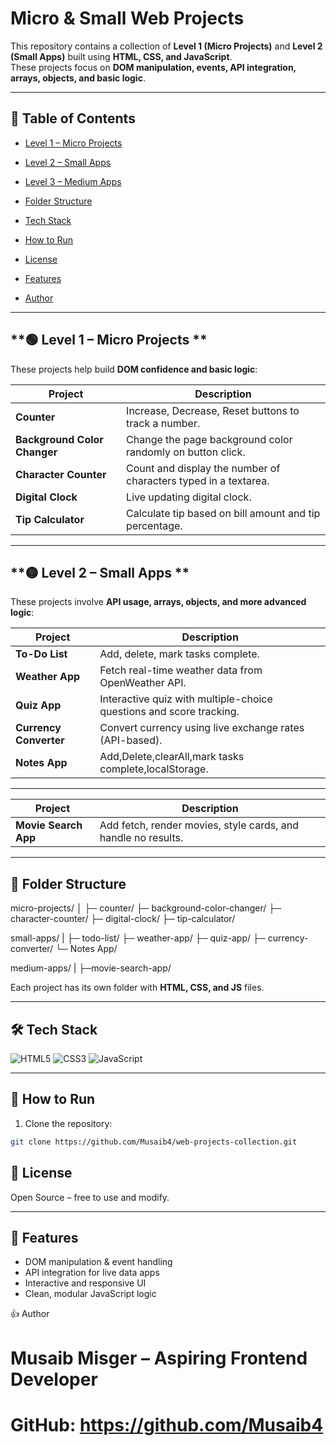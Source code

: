 # Micro & Small Web Projects

This repository contains a collection of **Level 1 (Micro Projects)** and **Level 2 (Small Apps)** built using **HTML, CSS, and JavaScript**.  
These projects focus on **DOM manipulation, events, API integration, arrays, objects, and basic logic**.  

---

## 📑 Table of Contents

- [Level 1 – Micro Projects](#-level-1--micro-projects-)
- [Level 2 – Small Apps](#-level-2--small-apps-)
- [Level 3 – Medium Apps](#-level-3--medium-apps-)

- [Folder Structure](#-folder-structure)
- [Tech Stack](#-tech-stack)
- [How to Run](#-how-to-run)
- [License](#-license)
- [Features](#-features)
- [Author](#-author)

---

## **🟢 Level 1 – Micro Projects **

These projects help build **DOM confidence and basic logic**:

| Project | Description |
|---------|-------------|
| **Counter** | Increase, Decrease, Reset buttons to track a number. |
| **Background Color Changer** | Change the page background color randomly on button click. |
| **Character Counter** | Count and display the number of characters typed in a textarea. |
| **Digital Clock** | Live updating digital clock. |
| **Tip Calculator** | Calculate tip based on bill amount and tip percentage. |

---

## **🟡 Level 2 – Small Apps **

These projects involve **API usage, arrays, objects, and more advanced logic**:

| Project | Description |
|---------|-------------|
| **To-Do List** | Add, delete, mark tasks complete. |
| **Weather App** | Fetch real-time weather data from OpenWeather API. |
| **Quiz App** | Interactive quiz with multiple-choice questions and score tracking. |
| **Currency Converter** | Convert currency using live exchange rates (API-based). |
| **Notes App** | Add,Delete,clearAll,mark tasks complete,localStorage. |

---

| Project | Description |
|---------|-------------|
| **Movie Search App** | Add fetch, render movies, style cards, and handle no results. |

---

## **📂 Folder Structure**

micro-projects/
│
├─ counter/
├─ background-color-changer/
├─ character-counter/
├─ digital-clock/
├─ tip-calculator/

small-apps/
|
├─ todo-list/
├─ weather-app/
├─ quiz-app/
├─ currency-converter/
└─ Notes App/

medium-apps/
|
├─movie-search-app/

Each project has its own folder with **HTML, CSS, and JS** files.

---

## 🛠 Tech Stack

![HTML5](https://img.shields.io/badge/HTML5-E34F26?style=flat&logo=html5&logoColor=white)
![CSS3](https://img.shields.io/badge/CSS3-1572B6?style=flat&logo=css3&logoColor=white)
![JavaScript](https://img.shields.io/badge/JavaScript-F7DF1E?style=flat&logo=javascript&logoColor=black)

---

## **🚀 How to Run**

1. Clone the repository:
```bash
git clone https://github.com/Musaib4/web-projects-collection.git
```

## 📄 License

Open Source – free to use and modify.

---

## 📌 Features

- DOM manipulation & event handling
- API integration for live data apps
- Interactive and responsive UI
- Clean, modular JavaScript logic

👍 Author

# Musaib Misger – Aspiring Frontend Developer
# GitHub: https://github.com/Musaib4
